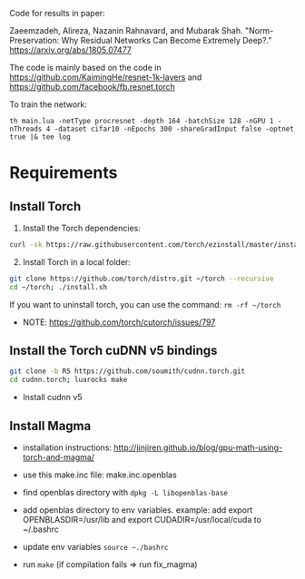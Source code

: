 Code for results in paper: 

Zaeemzadeh, Alireza, Nazanin Rahnavard, and Mubarak Shah. "Norm-Preservation: Why Residual Networks Can Become Extremely Deep?." https://arxiv.org/abs/1805.07477

The code is mainly based on the code in https://github.com/KaimingHe/resnet-1k-layers and https://github.com/facebook/fb.resnet.torch

To train the network:

 ```th main.lua -netType procresnet -depth 164 -batchSize 128 -nGPU 1 -nThreads 4 -dataset cifar10 -nEpochs 300 -shareGradInput false -optnet true |& tee log```


# Requirements

## Install Torch
1. Install the Torch dependencies:
  ```bash
  curl -sk https://raw.githubusercontent.com/torch/ezinstall/master/install-deps | bash -e
  ```

2. Install Torch in a local folder:
  ```bash
  git clone https://github.com/torch/distro.git ~/torch --recursive
  cd ~/torch; ./install.sh
  ```

If you want to uninstall torch, you can use the command: `rm -rf ~/torch`

* NOTE: https://github.com/torch/cutorch/issues/797

## Install the Torch cuDNN v5 bindings
```bash
git clone -b R5 https://github.com/soumith/cudnn.torch.git
cd cudnn.torch; luarocks make
```

* Install cudnn v5


## Install Magma

* installation instructions: http://jinjiren.github.io/blog/gpu-math-using-torch-and-magma/

* use this make.inc file: make.inc.openblas

* find openblas directory with ```dpkg -L libopenblas-base```

* add openblas directory to env variables. example: add export OPENBLASDIR=/usr/lib and export CUDADIR=/usr/local/cuda to ~/.bashrc

* update env variables ```source ~./bashrc```

* run ```make``` (if compilation fails => run fix_magma)

